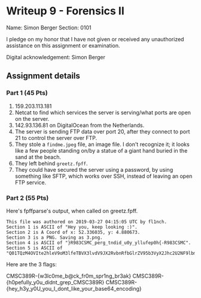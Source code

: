 # Writeup 9 - Forensics II

Name: Simon Berger
Section: 0101

I pledge on my honor that I have not given or received any unauthorized assistance on this assignment or examination.

Digital acknowledgement: Simon Berger


## Assignment details

### Part 1 (45 Pts)

1. 159.203.113.181
2. Netcat to find which services the server is serving/what ports are open on the server.
3. 142.93.136.81 on DigitalOcean from the Netherlands.
4. The server is sending FTP data over port 20, after they connect to port 21 to control the server over FTP.
5. They stole a `findme.jpeg` file, an image file. I don't recognize it; it looks like a few people standing on/by a statue of a giant hand buried in the sand at the beach.
6. They left behind `greetz.fpff`.
7. They could have secured the server using a password, by using something like SFTP, which works over SSH, instead of leaving an open FTP service.

### Part 2 (55 Pts)

Here's fpffparse's output, when called on greetz.fpff.

```
This file was authored on 2019-03-27 04:15:05 UTC by fl1nch.
Section 1 is ASCII of "Hey you, keep looking :)".
Section 2 is A Coord of x: 52.336035, y: 4.880673.
Section 3 is a PNG. Saving as 3.png.
Section 4 is ASCII of "}R983CSMC_perg_tndid_u0y_yllufep0h{-R983CSMC".
Section 5 is ASCII of "Q01TQzM4OVIte2hleV9oM3lfeTBVX3lvdV9JX2RvbnRfbGlrZV95b3VyX2Jhc2U2NF9lbmNvZGluZ30=".
```

Here are the 3 flags:

CMSC389R-{w3lc0me_b@ck_fr0m_spr1ng_br3ak}
CMSC389R-{h0pefully_y0u_didnt_grep_CMSC389R}
CMSC389R-{hey_h3y_y0U_you_I_dont_like_your_base64_encoding}
